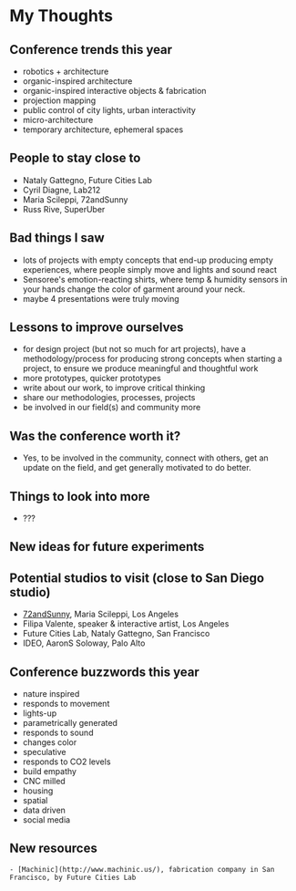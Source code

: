 # My Thoughts

## Conference trends this year

  - robotics + architecture
  - organic-inspired architecture
  - organic-inspired interactive objects & fabrication
  - projection mapping
  - public control of city lights, urban interactivity
  - micro-architecture
  - temporary architecture, ephemeral spaces

## People to stay close to

  - Nataly Gattegno, Future Cities Lab
  - Cyril Diagne, Lab212
  - Maria Scileppi, 72andSunny
  - Russ Rive, SuperUber

## Bad things I saw

  - lots of projects with empty concepts that end-up producing empty experiences, where people simply move and lights and sound react
  - Sensoree's emotion-reacting shirts, where temp & humidity sensors in your hands change the color of garment around your neck.
  - maybe 4 presentations were truly moving

## Lessons to improve ourselves

  - for design project (but not so much for art projects), have a methodology/process for producing strong concepts when starting a project, to ensure we produce meaningful and thoughtful work
  - more prototypes, quicker prototypes
  - write about our work, to improve critical thinking
  - share our methodologies, processes, projects
  - be involved in our field(s) and community more

## Was the conference worth it?

  - Yes, to be involved in the community, connect with others, get an update on the field, and get generally motivated to do better.

## Things to look into more

  - ???

## New ideas for future experiments


## Potential studios to visit (close to San Diego studio)

  - [72andSunny](https://www.72andsunny.com), Maria Scileppi, Los Angeles
  - Filipa Valente, speaker & interactive artist, Los Angeles
  - Future Cities Lab, Nataly Gattegno, San Francisco
  - IDEO, AaronS Soloway, Palo Alto

## Conference buzzwords this year

  - nature inspired
  - responds to movement
  - lights-up
  - parametrically generated
  - responds to sound
  - changes color
  - speculative
  - responds to CO2 levels
  - build empathy
  - CNC milled
  - housing
  - spatial
  - data driven
  - social media

## New resources

	- [Machinic](http://www.machinic.us/), fabrication company in San Francisco, by Future Cities Lab
